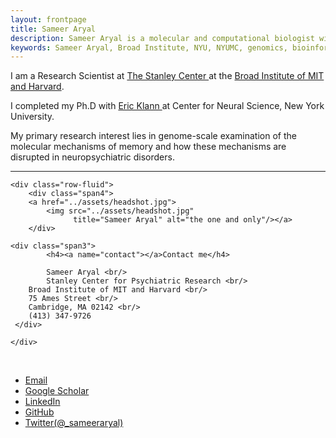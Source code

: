 ```yaml
---
layout: frontpage
title: Sameer Aryal
description: Sameer Aryal is a molecular and computational biologist with interests and expertise in neuroscience, genomics, and bioinformatics.
keywords: Sameer Aryal, Broad Institute, NYU, NYUMC, genomics, bioinformatics, neuropsychiatry, neurobiology, schizophrenia, bipolar disorder, proteomics, fragile X syndrome, learning, memory, protein synthesis, mRNA translation, ribosome profiling, RNA-seq
---
```


I am a Research Scientist at <a href="https://www.broadinstitute.org/stanley"> The Stanley Center </a> at the <a href="https://www.broadinstitute.org">Broad Institute of MIT and Harvard</a>.

I completed my Ph.D with <a href="http://www.klannlabnyu.org"> Eric Klann </a> at Center for Neural Science, New York University.

My primary research interest lies in genome-scale examination of the molecular mechanisms of memory and how these mechanisms are disrupted in neuropsychiatric disorders.

---


<div class="container">

    <div class="row-fluid">
        <div class="span4">
        <a href="../assets/headshot.jpg">
            <img src="../assets/headshot.jpg"
                  title="Sameer Aryal" alt="the one and only"/></a>
        </div>

    <div class="span3">
    	    <h4><a name="contact"></a>Contact me</h4>

    	    Sameer Aryal <br/>
            Stanley Center for Psychiatric Research <br/>
	    Broad Institute of MIT and Harvard <br/>
	    75 Ames Street <br/>
	    Cambridge, MA 02142 <br/>
	    (413) 347-9726
     </div>

    </div>
</div>
<br/>
<div class="navbar">
  <div class="navbar-inner">
      <ul class="nav">
	  <li><a href="mailto:sameer.aryal@gmail.com">Email</a></li>
	  <li><a href="https://scholar.google.com/citations?user=jZd3a_gAAAAJ&hl=en">Google Scholar</a></li>
	  <li><a href="https://www.linkedin.com/in/sameer-aryal-nyu/">LinkedIn</a></li>
          <li><a href="https://github.com/sameer785">GitHub</a></li>
          <li><a href="https://twitter.com/_sameeraryal">Twitter(@_sameeraryal)</a></li>
      </ul>
  </div>
</div>